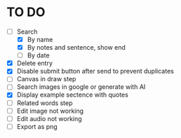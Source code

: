 # TO DO

- [ ] Search
  - [x] By name
  - [x] By notes and sentence, show end
  - [ ] By date
- [x] Delete entry
- [x] Disable submit button after send to prevent duplicates
- [ ] Canvas in draw step
- [ ] Search images in google or generate with AI
- [x] Display example sectence with quotes
- [ ] Related words step
- [ ] Edit image not working
- [ ] Edit audio not working
- [ ] Export as png
